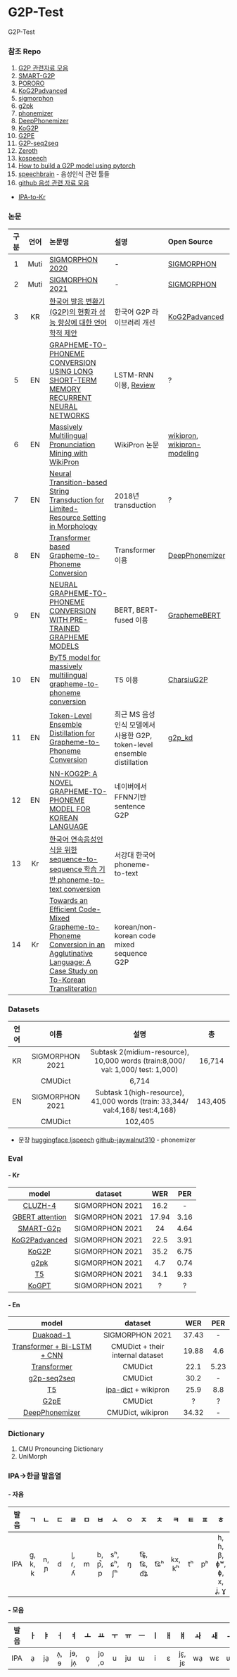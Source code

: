# G2P-Test
G2P-Test

### 참조 Repo

  1. [G2P 관련자료 모음](https://github.com/lifefeel/Grapheme-to-Phoneme)
  2. [SMART-G2P](https://github.com/SMART-TTS/SMART-G2P?fbclid=IwAR2EyuFnFOekhGn_LmVn8kW-QytRMRfwTVCq9pMQquF9ggQLDPvYxZRiwdM)
  3. [PORORO](https://github.com/kakaobrain/pororo)
  4. [KoG2Padvanced](https://github.com/seongmin-mun/KoG2Padvanced)
  5. [sigmorphon](https://github.com/sigmorphon/2021-task1)
  6. [g2pk](https://github.com/Kyubyong/g2pK)
  7. [phonemizer](https://github.com/bootphon/phonemizer)
  8. [DeepPhonemizer](https://github.com/as-ideas/DeepPhonemizer)
  9. [KoG2P](https://github.com/scarletcho/KoG2P)
  10. [G2PE](https://github.com/Kyubyong/g2p)
  11. [G2P-seq2seq](https://github.com/cmusphinx/g2p-seq2seq)
  12. [Zeroth](https://github.com/goodatlas/zeroth)
  13. [kospeech](https://github.com/sooftware/kospeech)
  14. [How to build a G2P model using pytorch](https://fehiepsi.github.io/blog/grapheme-to-phoneme/)
  15. [speechbrain](https://github.com/speechbrain/speechbrain) - 음성인식 관련 툴들
  16. [github 음성 관련 자료 모음](https://github.com/espnet/espnet/tree/master/egs2/TEMPLATE/tts1)
  
  * [IPA-to-Kr](https://ko.wiktionary.org/wiki/%EC%9C%84%ED%82%A4%EB%82%B1%EB%A7%90%EC%82%AC%EC%A0%84:%EA%B5%AD%EC%A0%9C_%EC%9D%8C%EC%84%B1_%EA%B8%B0%ED%98%B8)
  


### 논문
| 구분    | 언어 | 논문명 | 설명 | Open Source |
|:------:|:----:|:------|:---|:-----------|
|1     | Muti | [SIGMORPHON 2020](https://aclanthology.org/2020.sigmorphon-1.2.pdf) | - | [SIGMORPHON](https://github.com/sigmorphon) |
|2     | Muti | [SIGMORPHON 2021](https://aclanthology.org/2021.sigmorphon-1.13.pdf) | - | [SIGMORPHON](https://github.com/sigmorphon) |
|3     | KR | [한국어 발음 변환기(G2P)의 현황과 성능 향상에 대한 언어학적 제안](https://www.kci.go.kr/kciportal/ci/sereArticleSearch/ciSereArtiView.kci?sereArticleSearchBean.artiId=ART002922160) | 한국어 G2P 라이브러리 개선 | [KoG2Padvanced](https://github.com/seongmin-mun/KoG2Padvanced) |
|5     | EN | [GRAPHEME-TO-PHONEME CONVERSION USING LONG SHORT-TERM MEMORY RECURRENT NEURAL NETWORKS](https://ieeexplore.ieee.org/stamp/stamp.jsp?tp=&arnumber=7178767) | LSTM-RNN 이용, [Review](https://changjinhan.github.io/paper%20review/LSTM-G2P/) | ? |
|6     | EN | [Massively Multilingual Pronunciation Mining with WikiPron](https://aclanthology.org/2020.lrec-1.521.pdf) | WikiPron 논문 | [wikipron](https://github.com/kylebgorman/wikipron), [wikipron-modeling](https://github.com/CUNY-CL/wikipron-modeling) |
|7     | EN | [Neural Transition-based String Transduction for Limited-Resource Setting in Morphology](https://web.archive.org/web/20200213235925id_/https://www.zora.uzh.ch/id/eprint/162579/1/MakarovClematide2018.pdf) | 2018년 transduction | ? |
|8     | EN | [Transformer based Grapheme-to-Phoneme Conversion](https://arxiv.org/ftp/arxiv/papers/2004/2004.06338.pdf) | Transformer 이용 | [DeepPhonemizer](https://github.com/as-ideas/DeepPhonemizer) |
|9     | EN | [NEURAL GRAPHEME-TO-PHONEME CONVERSION WITH PRE-TRAINED GRAPHEME MODELS](https://arxiv.org/abs/2201.10716) | BERT, BERT-fused 이용 | [GraphemeBERT](https://github.com/ldong1111/GraphemeBERT) |
|10     | EN | [ByT5 model for massively multilingual grapheme-to-phoneme conversion](https://arxiv.org/pdf/2204.03067.pdf) | T5 이용 | [CharsiuG2P](https://github.com/lingjzhu/CharsiuG2P#) |
|11     | EN | [Token-Level Ensemble Distillation for Grapheme-to-Phoneme Conversion](https://arxiv.org/pdf/1904.03446.pdf) | 최근 MS 음성인식 모델에서 사용한 G2P, token-level ensemble distillation  | [g2p_kd](https://github.com/sigmeta/g2p-kd) |
|12     | EN | [NN-KOG2P: A NOVEL GRAPHEME-TO-PHONEME MODEL FOR KOREAN LANGUAGE](https://ieeexplore.ieee.org/stamp/stamp.jsp?tp=&arnumber=9414653) | 네이버에서 FFNN기반 sentence G2P||
|13     | Kr | [한국어 연속음성인식을 위한 sequence-to-sequence 학습 기반 phoneme-to-text conversion](https://dcollection.sogang.ac.kr/dcollection/public_resource/pdf/000000063009_20230203150113.pdf)|서강대 한국어 phoneme-to-text||
|14     | Kr | [Towards an Efficient Code-Mixed Grapheme-to-Phoneme Conversion in an Agglutinative Language: A Case Study on To-Korean Transliteration](https://aclanthology.org/2020.calcs-1.9.pdf)| korean/non-korean code mixed sequence G2P||

### Datasets
  
  | 언어 | 이름 |설명|총|
  |:----:|:--------:|:----:|:----:|
  | KR | SIGMORPHON 2021 | Subtask 2(midium-resource), 10,000 words (train:8,000/ val: 1,000/ test: 1,000)|16,714|
  |    |CMUDict         |   6,714        |
  | EN | SIGMORPHON 2021 | Subtask 1(high-resource), 41,000 words (train: 33,344/ val:4,168/ test:4,168)|143,405|
  |    |CMUDict          | 102,405       |
  
- 문장
[huggingface ljspeech](https://huggingface.co/datasets/w11wo/ljspeech_phonemes/viewer/w11wo--ljspeech_phonemes/train)
[github-jaywalnut310](https://github.com/jaywalnut310/vits/tree/main/filelists) - phonemizer
  
### Eval
#### - Kr
|                                                          model                                                           |     dataset     |  WER  |  PER  |
|:------------------------------------------------------------------------------------------------------------------------:|:---------------:|:-----:|:-----:|
|                               [CLUZH-4](https://aclanthology.org/2021.sigmorphon-1.17.pdf)                               | SIGMORPHON 2021 | 16.2  |   -   |
|                                 [GBERT attention](https://arxiv.org/pdf/2201.10716.pdf)                                  | SIGMORPHON 2021 | 17.94 | 3.16  |
| [SMART-G2p](https://github.com/SMART-TTS/SMART-G2P?fbclid=IwAR2EyuFnFOekhGn_LmVn8kW-QytRMRfwTVCq9pMQquF9ggQLDPvYxZRiwdM) | SIGMORPHON 2021 |  24   | 4.64  |
|                             [KoG2Padvanced]( https://github.com/seongmin-mun/KoG2Padvanced)                              | SIGMORPHON 2021 | 22.5  | 3.91  |
|                                       [KoG2P](https://github.com/scarletcho/KoG2P)                                       | SIGMORPHON 2021 | 35.2  | 6.75 |
|                                         [g2pk](https://github.com/Kyubyong/g2pK)                                         | SIGMORPHON 2021 |  4.7  | 0.74  |
|                                       [T5](https://github.com/lingjzhu/CharsiuG2P)                                       | SIGMORPHON 2021 | 34.1  | 9.33  |
|                                       [KoGPT](https://github.com/kakaobrain/kogpt)                                       | SIGMORPHON 2021 | ?  | ?  |

#### - En
| model | dataset | WER | PER|
|:----:|:----:|:----:|:----:|
| [Duakoad-1](https://aclanthology.org/2021.sigmorphon-1.16v2.pdf) | SIGMORPHON 2021 | 37.43 | - |
| [Transformer + Bi-LSTM + CNN](https://arxiv.org/pdf/1904.03446.pdf) | CMUDict + their internal dataset | 19.88 | 4.6 |
| [Transformer](https://arxiv.org/ftp/arxiv/papers/2004/2004.06338.pdf) | CMUDict | 22.1 | 5.23 |
| [g2p-seq2seq](https://github.com/cmusphinx/g2p-seq2seq) | CMUDict | 30.2 | - |
| [T5](https://github.com/lingjzhu/CharsiuG2P) | [ipa-dict](https://github.com/lingjzhu/CharsiuG2P/tree/main/data) + wikipron | 25.9 | 8.8 |
| [G2pE](https://github.com/Kyubyong/g2p) | CMUDict | ? | ? |
| [DeepPhonemizer](https://github.com/as-ideas/DeepPhonemizer) | CMUDict, wikipron | 34.32 | - |

### Dictionary
  
  1. CMU Pronouncing Dictionary
  2. UniMorph
  
### IPA->한글 발음열
#### - 자음

| 발음 |ㄱ|ㄴ|ㄷ|ㄹ|ㅁ|ㅂ|ㅅ|ㅇ|ㅈ|ㅊ|ㅋ|ㅌ|ㅍ|ㅎ|ㄲ|ㄸ|ㅃ|ㅆ|ㅉ|
|:----:|:----:|:----:|:----:|:----:|:----:|:----:|:----:|:----:|:----:|:----:|:----:|:----:|:----:|:----:|:----:|:----:|:----:|:----:|:----:|
|IPA|ɡ, k̚, k|n, ɲ|d|ɭ, ɾ, ʎ|m|b, p̚, p|sʰ, ɕʰ, ʃʰ|ŋ|t͡ɕ͈, t͡ɕ, d͡ʑ|t͡ɕʰ|kx, kʰ|tʰ|pʰ|h, ɦ, β, ɸʷ, ɸ, x, ʝ, ɣ|k͈|t͈|p͈|s͈, ɕ͈|t͡ɕ͈|

#### - 모음

| 발음|ㅏ|ㅑ|ㅓ|ㅕ|ㅗ|ㅛ|ㅜ|ㅠ|ㅡ|ㅣ|ㅐ|ㅒ|ㅘ|ㅙ|ㅢ|ㅔ|ㅖ|ㅝ|ㅟ|ㅚ, ㅞ|
|:----:|:----:|:----:|:----:|:----:|:----:|:----:|:----:|:----:|:----:|:----:|:----:|:----:|:----:|:----:|:----:|:----:|:----:|:----:|:----:|:----:|
|IPA|a̠|ja̠|ʌ̹, ɘ|jɘ, jʌ̹|o̞|jo ,o|u|ju|ɯ|i|ɛ|jɛ̝, jɛ|wa̠|wɛ|ɰi|e̞|je̞|wʌ̹, wɘ|ɥi|we̞|

